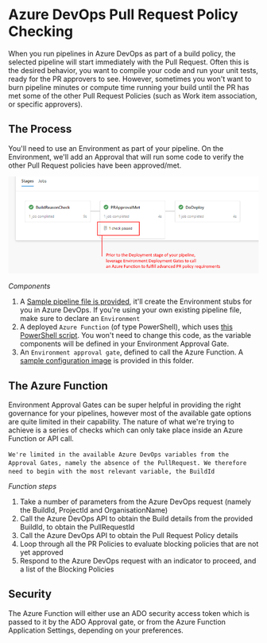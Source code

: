 # Azure DevOps Pull Request Policy Checking

When you run pipelines in Azure DevOps as part of a build policy, the selected pipeline will start immediately with the Pull Request.
Often this is the desired behavior, you want to compile your code and run your unit tests, ready for the PR approvers to see.
However, sometimes you won't want to burn pipeline minutes or compute time running your build until the PR has met some of the other Pull Request Policies (such as Work item association, or specific approvers).

## The Process

You'll need to use an Environment as part of your pipeline.  On the Environment, we'll add an Approval that will run some code to verify the other Pull Request policies have been approved/met.

![overview.png](overview.png)

*Components*
1. A [Sample pipeline file is provided](azure-pipelines.yml), it'll create the Environment stubs for you in Azure DevOps. If you're using your own existing pipeline file, make sure to declare an `Environment`
1. A deployed `Azure Function` (of type PowerShell), which uses [this PowerShell script](Posh-AzFunction-ValidatePRPolicyFromBuildId.ps1). You won't need to change this code, as the variable components will be defined in your Environment Approval Gate.
1. An `Environment approval gate`, defined to call the Azure Function.  A [sample configuration image](EnvApprovalFunctionConfig.png) is provided in this folder.

## The Azure Function

Environment Approval Gates can be super helpful in providing the right governance for your pipelines, however most of the available gate options are quite limited in their capability. The nature of what we're trying to achieve is a series of checks which can only take place inside an Azure Function or API call. 

`We're limited in the available Azure DevOps variables from the Approval Gates, namely the absence of the PullRequest. We therefore need to begin with the most relevant variable, the BuildId`

*Function steps*
1. Take a number of parameters from the Azure DevOps request (namely the BuildId, ProjectId and OrganisationName)
1. Call the Azure DevOps API to obtain the Build details from the provided BuildId, to obtain the PullRequestId
1. Call the Azure DevOps API to obtain the Pull Request Policy details
1. Loop through all the PR Policies to evaluate blocking policies that are not yet approved
1. Respond to the Azure DevOps request with an indicator to proceed, and a list of the Blocking Policies

## Security

The Azure Function will either use an ADO security access token which is passed to it by the ADO Approval gate, or from the Azure Function Application Settings, depending on your preferences.
